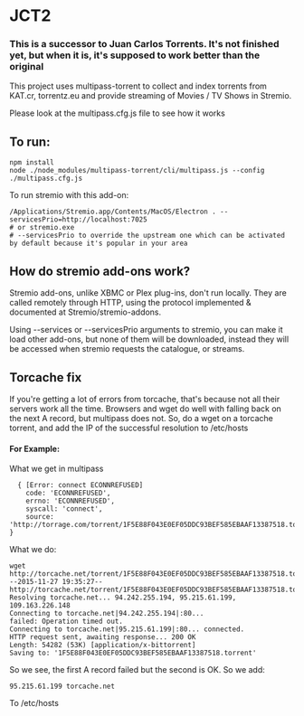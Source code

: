 # JCT2


### This is a successor to Juan Carlos Torrents. It's not finished yet, but when it is, it's supposed to work better than the original

This project uses multipass-torrent to collect and index torrents from KAT.cr, torrentz.eu and provide streaming of Movies / TV Shows in Stremio.

Please look at the multipass.cfg.js file to see how it works

## To run:
```
npm install
node ./node_modules/multipass-torrent/cli/multipass.js --config ./multipass.cfg.js
```

To run stremio with this add-on:
```
/Applications/Stremio.app/Contents/MacOS/Electron . --servicesPrio=http://localhost:7025
# or stremio.exe
# --servicesPrio to override the upstream one which can be activated by default because it's popular in your area
```

## How do stremio add-ons work?
Stremio add-ons, unlike XBMC or Plex plug-ins, don't run locally. They are called remotely through HTTP, using the protocol implemented & documented at Stremio/stremio-addons.

Using --services or --servicesPrio arguments to stremio, you can make it load other add-ons, but none of them will be downloaded, instead they will be accessed when stremio requests the catalogue, or streams.

## Torcache fix
If you're getting a lot of errors from torcache, that's because not all their servers work all the time. Browsers and wget do well with falling back on the next A record, but multipass does not. So, do a wget on a torcache torrent, and add the IP of the successful resolution to /etc/hosts

#### For Example:
What we get in multipass
```
  { [Error: connect ECONNREFUSED]
    code: 'ECONNREFUSED',
    errno: 'ECONNREFUSED',
    syscall: 'connect',
    source: 'http://torrage.com/torrent/1F5E88F043E0EF05DDC93BEF585EBAAF13387518.torrent' }
```

What we do:
```
wget http://torcache.net/torrent/1F5E88F043E0EF05DDC93BEF585EBAAF13387518.torrent
--2015-11-27 19:35:27--  http://torcache.net/torrent/1F5E88F043E0EF05DDC93BEF585EBAAF13387518.torrent
Resolving torcache.net... 94.242.255.194, 95.215.61.199, 109.163.226.148
Connecting to torcache.net|94.242.255.194|:80... 
failed: Operation timed out.
Connecting to torcache.net|95.215.61.199|:80... connected.
HTTP request sent, awaiting response... 200 OK
Length: 54282 (53K) [application/x-bittorrent]
Saving to: '1F5E88F043E0EF05DDC93BEF585EBAAF13387518.torrent'
```

So we see, the first A record failed but the second is OK. So we add:
```
95.215.61.199 torcache.net
```
To /etc/hosts
